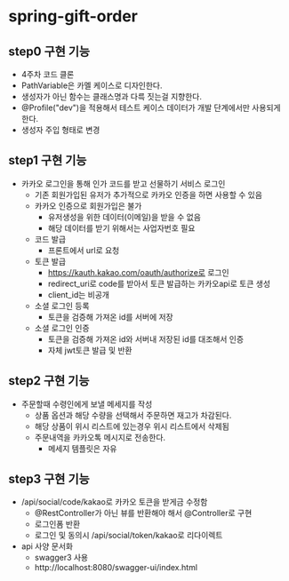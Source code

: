 # spring-gift-order


## step0 구현 기능

- 4주차 코드 클론
- PathVariable은 카멜 케이스로 디자인한다. 
- 생성자가 아닌 함수는 클래스명과 다륵 짓는걸 지향한다.
- @Profile("dev")을 적용해서 테스트 케이스 데이터가 개발 단계에서만 사용되게 한다.
- 생성자 주입 형태로 변경

## step1 구현 기능

- 카카오 로그인을 통해 인가 코드를 받고 선물하기 서비스 로그인
    - 기존 회원가입된 유저가 추가적으로 카카오 인증을 하면 사용할 수 있음
    - 카카오 인증으로 회원가입은 불가
      - 유저생성을 위한 데이터(이메일)을 받을 수 없음
      - 해당 데이터를 받기 위해서는 사업자번호 필요
    - 코드 발급
      - 프론트에서 url로 요청
    - 토큰 발급
      - https://kauth.kakao.com/oauth/authorize로 로그인
      - redirect_uri로 code를 받아서 토큰 발급하는 카카오api로 토큰 생성
      - client_id는 비공개
    - 소셜 로그인 등록
      - 토큰을 검증해 가져온 id를 서버에 저장
    - 소셜 로그인 인증
      - 토큰을 검증해 가져온 id와 서버내 저장된 id를 대조해서 인증
      - 자체 jwt토큰 발급 및 반환

## step2 구현 기능

- 주문할때 수령인에게 보낼 메세지를 작성
  - 상품 옵션과 해당 수량을 선택해서 주문하면 재고가 차감된다.
  - 해당 상품이 위시 리스트에 있는경우 위시 리스트에서 삭제됨
  - 주문내역을 카카오톡 메시지로 전송한다.
    - 메세지 템플릿은 자유

## step3 구현 기능

- /api/social/code/kakao로 카카오 토큰을 받게금 수정함
  - @RestController가 아닌 뷰를 반환해야 해서 @Controller로 구현
  - 로그인폼 반환
  - 로그인 및 동의시 /api/social/token/kakao로 리다이렉트
- api 사양 문서화
  - swagger3 사용
  - http://localhost:8080/swagger-ui/index.html